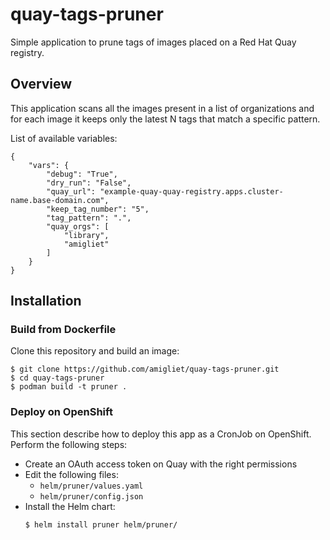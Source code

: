 # quay-tags-pruner

Simple application to prune tags of images placed on a Red Hat Quay registry.

## Overview

This application scans all the images present in a list of organizations and
for each image it keeps only the latest N tags that match a specific pattern.

List of available variables:

```
{
    "vars": {
        "debug": "True",
        "dry_run": "False",
        "quay_url": "example-quay-quay-registry.apps.cluster-name.base-domain.com",
        "keep_tag_number": "5",
        "tag_pattern": ".",
        "quay_orgs": [
            "library",
            "amigliet"
        ]
    }
}
```

## Installation
### Build from Dockerfile

Clone this repository and build an image:

```
$ git clone https://github.com/amigliet/quay-tags-pruner.git
$ cd quay-tags-pruner
$ podman build -t pruner .
```

### Deploy on OpenShift
This section describe how to deploy this app as a CronJob on OpenShift. \
Perform the following steps:

* Create an OAuth access token on Quay with the right permissions
* Edit the following files:
  - `helm/pruner/values.yaml`
  - `helm/pruner/config.json`
* Install the Helm chart:
  ```
  $ helm install pruner helm/pruner/
  ```
